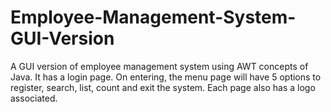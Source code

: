 # Employee-Management-System-GUI-Version
A GUI version of employee management system using AWT concepts of Java. It has a login page. On entering, the menu page will have 5 options to register, search, list, count and exit the system.  Each page also has a logo associated.
